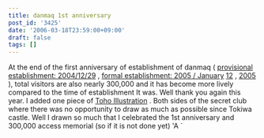 ```yaml
---
title: danmaq 1st anniversary
post_id: '3425'
date: '2006-03-18T23:59:00+09:00'
draft: false
tags: []
---
```


At the end of the first anniversary of establishment of danmaq ( [provisional establishment: 2004/12/29](/3211) , [formal establishment: 2005 / January](/3243) [12](/3211) , [2005](/3243) ), total visitors are also nearly 300,000 and it has become more lively compared to the time of establishment It was. Well thank you again this year. I added one piece of [Toho Illustration](/3426) . Both sides of the secret club where there was no opportunity to draw as much as possible since Tokiwa castle. Well I drawn so much that I celebrated the 1st anniversary and 300,000 access memorial (so if it is not done yet) 'A `